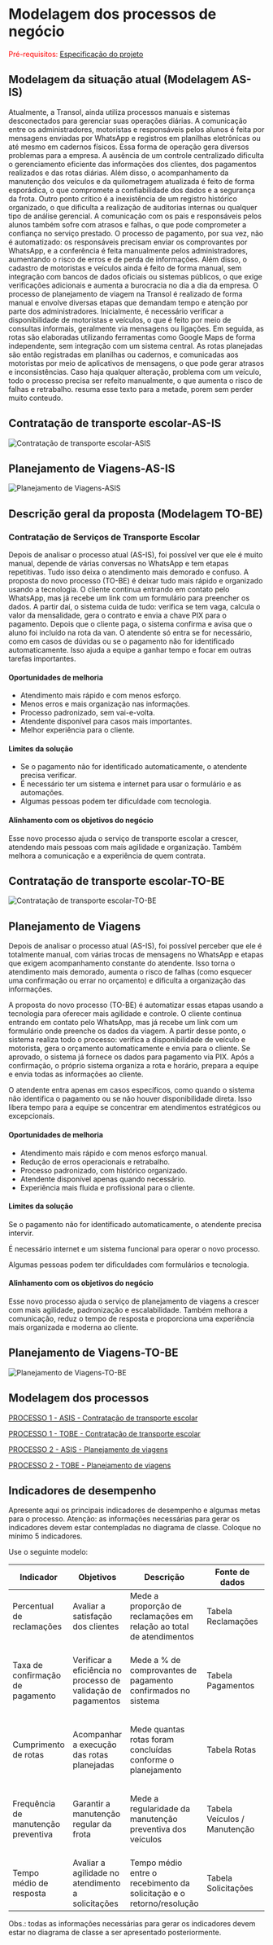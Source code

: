 # Modelagem dos processos de negócio

<span style="color:red">Pré-requisitos: <a href="02-Especificacao.md"> Especificação do projeto</a></span>



## Modelagem da situação atual (Modelagem AS-IS)

  Atualmente, a Transol, ainda utiliza processos manuais e sistemas desconectados para gerenciar suas operações diárias. A comunicação entre os administradores, motoristas e responsáveis pelos alunos é feita por mensagens enviadas por WhatsApp e registros em planilhas eletrônicas ou até mesmo em cadernos físicos. Essa forma de operação gera diversos problemas para a empresa. A ausência de um controle centralizado dificulta o gerenciamento eficiente das informações dos clientes, dos pagamentos realizados e das rotas diárias. Além disso, o acompanhamento da manutenção dos veículos e da quilometragem atualizada é feito de forma esporádica, o que compromete a confiabilidade dos dados e a segurança da frota.
Outro ponto crítico é a inexistência de um registro histórico organizado, o que dificulta a realização de auditorias internas ou qualquer tipo de análise gerencial. A comunicação com os pais e responsáveis pelos alunos também sofre com atrasos e falhas, o que pode comprometer a confiança no serviço prestado. O processo de pagamento, por sua vez, não é automatizado: os responsáveis precisam enviar os comprovantes por WhatsApp, e a conferência é feita manualmente pelos administradores, aumentando o risco de erros e de perda de informações. Além disso, o cadastro de motoristas e veículos ainda é feito de forma manual, sem integração com bancos de dados oficiais ou sistemas públicos, o que exige verificações adicionais e aumenta a burocracia no dia a dia da empresa.
O processo de planejamento de viagem na Transol é realizado de forma manual e envolve diversas etapas que demandam tempo e atenção por parte dos administradores. Inicialmente, é necessário verificar a disponibilidade de motoristas e veículos, o que é feito por meio de consultas informais, geralmente via mensagens ou ligações. Em seguida, as rotas são elaboradas  utilizando ferramentas como Google Maps de forma independente, sem integração com um sistema central. As rotas planejadas são então registradas em planilhas ou cadernos, e comunicadas aos motoristas por meio de aplicativos de mensagens, o que pode gerar atrasos e inconsistências. Caso haja qualquer alteração, problema com um veículo, todo o processo precisa ser refeito manualmente, o que aumenta o risco de falhas e retrabalho.
resuma esse texto para a metade, porem sem perder muito conteudo.


## Contratação de transporte escolar-AS-IS
![Contratação de transporte escolar-ASIS](./images/Contratacao_ASIS2.png "Modelo BPMN do Processo 1.") 

## Planejamento de Viagens-AS-IS
![Planejamento de Viagens-ASIS](./images/PlanejamentoDeViagens_ASIS.png "Modelo BPMN do Processo 2.")



## Descrição geral da proposta (Modelagem TO-BE)

### Contratação de Serviços de Transporte Escolar

Depois de analisar o processo atual (AS-IS), foi possível ver que ele é muito manual, depende de várias conversas no WhatsApp e tem etapas repetitivas. Tudo isso deixa o atendimento mais demorado e confuso.
A proposta do novo processo (TO-BE) é deixar tudo mais rápido e organizado usando a tecnologia. O cliente continua entrando em contato pelo WhatsApp, mas já recebe um link com um formulário para preencher os dados. A partir daí, o sistema cuida de tudo: verifica se tem vaga, calcula o valor da mensalidade, gera o contrato e envia a chave PIX para o pagamento. Depois que o cliente paga, o sistema confirma e avisa que o aluno foi incluído na rota da van.
O atendente só entra se for necessário, como em casos de dúvidas ou se o pagamento não for identificado automaticamente. Isso ajuda a equipe a ganhar tempo e focar em outras tarefas importantes.

#### Oportunidades de melhoria

- Atendimento mais rápido e com menos esforço.
- Menos erros e mais organização nas informações.
- Processo padronizado, sem vai-e-volta.
- Atendente disponível para casos mais importantes.
- Melhor experiência para o cliente.

#### Limites da solução

- Se o pagamento não for identificado automaticamente, o atendente precisa verificar.
- É necessário ter um sistema e internet para usar o formulário e as automações.
- Algumas pessoas podem ter dificuldade com tecnologia.

#### Alinhamento com os objetivos do negócio

Esse novo processo ajuda o serviço de transporte escolar a crescer, atendendo mais pessoas com mais agilidade e organização. Também melhora a comunicação e a experiência de quem contrata.

## Contratação de transporte escolar-TO-BE
![Contratação de transporte escolar-TO-BE](./images/ContratacaoTOBE2.png "Modelo BPMN do Processo 1.") 

## Planejamento de Viagens
Depois de analisar o processo atual (AS-IS), foi possível perceber que ele é totalmente manual, com várias trocas de mensagens no WhatsApp e etapas que exigem acompanhamento constante do atendente. Isso torna o atendimento mais demorado, aumenta o risco de falhas (como esquecer uma confirmação ou errar no orçamento) e dificulta a organização das informações.

A proposta do novo processo (TO-BE) é automatizar essas etapas usando a tecnologia para oferecer mais agilidade e controle. O cliente continua entrando em contato pelo WhatsApp, mas já recebe um link com um formulário onde preenche os dados da viagem. A partir desse ponto, o sistema realiza todo o processo: verifica a disponibilidade de veículo e motorista, gera o orçamento automaticamente e envia para o cliente. Se aprovado, o sistema já fornece os dados para pagamento via PIX. Após a confirmação, o próprio sistema organiza a rota e horário, prepara a equipe e envia todas as informações ao cliente.

O atendente entra apenas em casos específicos, como quando o sistema não identifica o pagamento ou se não houver disponibilidade direta. Isso libera tempo para a equipe se concentrar em atendimentos estratégicos ou excepcionais.

#### Oportunidades de melhoria
- Atendimento mais rápido e com menos esforço manual.
- Redução de erros operacionais e retrabalho.
- Processo padronizado, com histórico organizado.
- Atendente disponível apenas quando necessário.
- Experiência mais fluida e profissional para o cliente.

#### Limites da solução
Se o pagamento não for identificado automaticamente, o atendente precisa intervir.

É necessário internet e um sistema funcional para operar o novo processo.

Algumas pessoas podem ter dificuldades com formulários e tecnologia.

#### Alinhamento com os objetivos do negócio
Esse novo processo ajuda o serviço de planejamento de viagens a crescer com mais agilidade, padronização e escalabilidade. Também melhora a comunicação, reduz o tempo de resposta e proporciona uma experiência mais organizada e moderna ao cliente.


## Planejamento de Viagens-TO-BE
![Planejamento de Viagens-TO-BE](./images/PlanejamentoDeViagens_TOBE.png "Modelo BPMN do Processo 2.")


## Modelagem dos processos

[PROCESSO 1 - ASIS - Contratação de transporte escolar](/docs/processes/processo-1-ASIS-CONTRATAÇÃO-DE-TRANSPORTE-ESCOLAR "Detalhamento do processo 1.")


[PROCESSO 1 - TOBE - Contratação de transporte escolar](/docs/processes/processo-1-TOBE-CONTRATAÇÃO-DE-TRANSPORTE-ESCOLAR.md "Detalhamento do processo 1.")


[PROCESSO 2 - ASIS - Planejamento de viagens](/docs/processes/processo-2-ASIS-PLANEJAMENTO-DE-VIAGENS.md "Detalhamento do processo 2.")


[PROCESSO 2 - TOBE - Planejamento de viagens](/docs/processes/processo-2-TOBE-PLANEJAMENTO-DE-VIAGENS.md "Detalhamento do processo 2.")



## Indicadores de desempenho

Apresente aqui os principais indicadores de desempenho e algumas metas para o processo. Atenção: as informações necessárias para gerar os indicadores devem estar contempladas no diagrama de classe. Coloque no mínimo 5 indicadores.

Use o seguinte modelo:

| **Indicador** | **Objetivos** | **Descrição** | **Fonte de dados** | **Fórmula de cálculo** |
| ---           | ---           | ---           | ---             | ---             |
| Percentual de reclamações | Avaliar a satisfação dos clientes | Mede a proporção de reclamações em relação ao total de atendimentos | Tabela Reclamações | (nº total de reclamações / nº total de atendimentos) * 100 |
| Taxa de confirmação de pagamento | Verificar a eficiência no processo de validação de pagamentos| Mede a % de comprovantes de pagamento confirmados no sistema | Tabela Pagamentos | (nº de comprovantes validados / nº total de comprovantes enviados) * 100 |
| Cumprimento de rotas | Acompanhar a execução das rotas planejadas | Mede quantas rotas foram concluídas conforme o planejamento | Tabela Rotas | (nº de rotas concluídas / nº total de rotas planejadas) * 100 |
Frequência de manutenção preventiva	| Garantir a manutenção regular da frota	| Mede a regularidade da manutenção preventiva dos veículos	| Tabela Veículos / Manutenção | (nº de manutenções realizadas / nº de manutenções programadas) * 100 | 
Tempo médio de resposta	| Avaliar a agilidade no atendimento a solicitações | Tempo médio entre o recebimento da solicitação e o retorno/resolução | Tabela Solicitações | soma dos tempos de resposta / nº total de solicitações | 

Obs.: todas as informações necessárias para gerar os indicadores devem estar no diagrama de classe a ser apresentado posteriormente.
